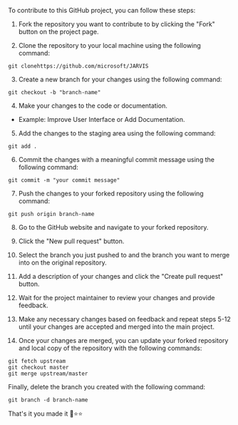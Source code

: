 To contribute to this GitHub project, you can follow these steps:

1. Fork the repository you want to contribute to by clicking the "Fork" button on the project page.

2. Clone the repository to your local machine using the following command:

```
git clonehttps://github.com/microsoft/JARVIS
```

3. Create a new branch for your changes using the following command:

```
git checkout -b "branch-name"
```

4. Make your changes to the code or documentation.

- Example: Improve User Interface or Add Documentation.

5. Add the changes to the staging area using the following command:

```
git add .
```

6. Commit the changes with a meaningful commit message using the following command:

```
git commit -m "your commit message"
```

7. Push the changes to your forked repository using the following command:

```
git push origin branch-name
```

8. Go to the GitHub website and navigate to your forked repository.

9. Click the "New pull request" button.

10. Select the branch you just pushed to and the branch you want to merge into on the original repository.

11. Add a description of your changes and click the "Create pull request" button.

12. Wait for the project maintainer to review your changes and provide feedback.

13. Make any necessary changes based on feedback and repeat steps 5-12 until your changes are accepted and merged into the main project.

14. Once your changes are merged, you can update your forked repository and local copy of the repository with the following commands:

```
git fetch upstream
git checkout master
git merge upstream/master
```

Finally, delete the branch you created with the following command:

```
git branch -d branch-name
```

That's it you made it 🐣⭐⭐
